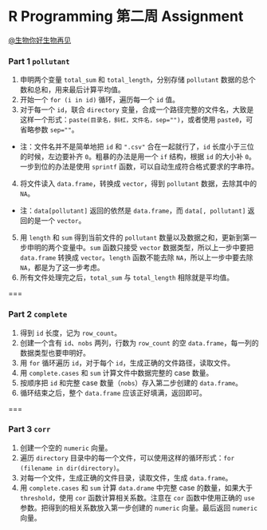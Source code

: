 R Programming 第二周 Assignment
===

[@生物你好生物再见](http://www.weibo.com/biobyelogy)


### Part 1 `pollutant`
1. 申明两个变量 `total_sum` 和 `total_length`，分别存储 `pollutant` 数据的总个数和总和，用来最后计算平均值。
2. 开始一个 `for (i in id)` 循环，遍历每一个 `id` 值。
3. 对于每一个 `id`，联合 `directory` 变量，合成一个路径完整的文件名，大致是这样一个形式：`paste(目录名，斜杠，文件名，sep="")`，或者使用 `paste0`，可省略参数 `sep=""`。
  - 注：文件名并不是简单地把 `id` 和 `".csv"` 合在一起就行了，`id` 长度小于三位的时候，左边要补齐 `0`。粗暴的办法是用一个 `if` 结构，根据 `id` 的大小补 `0`。一步到位的办法是使用 `sprintf` 函数，可以自动生成符合格式要求的字串符。
4. 将文件读入 `data.frame`，转换成 `vector`，得到 `pollutant` 数据，去除其中的 `NA`。
 - 注：`data[pollutant]` 返回的依然是 `data.frame`，而 `data[, pollutant]` 返回的是一个 `vector`。
5. 用 `length` 和 `sum` 得到当前文件的 `pollutant` 数量以及数据之和，更新到第一步申明的两个变量中。`sum` 函数只接受 `vector` 数据类型，所以上一步中要把 `data.frame` 转换成 `vector`。`length` 函数不能去除 `NA`，所以上一步中要去除 `NA`，都是为了这一步考虑。
7. 所有文件处理完之后，`total_sum` 与 `total_length` 相除就是平均值。

===

### Part 2 `complete`
1. 得到 `id` 长度，记为 `row_count`。
2. 创建一个含有 `id`、`nobs` 两列，行数为 `row_count` 的空 `data.frame`，每一列的数据类型也要申明好。
3. 用 `for` 循环遍历 `id`，对于每个 `id`，生成正确的文件路径，读取文件。
5. 用 `complete.cases` 和 `sum` 计算文件中数据完整的 case 数量。
6. 按顺序把 `id` 和完整 case 数量（`nobs`）存入第二步创建的 `data.frame`。
7. 循环结束之后，整个 `data.frame` 应该正好填满，返回即可。

===

### Part 3 `corr`
1. 创建一个空的 `numeric` 向量。
2. 遍历 `directory` 目录中的每一个文件，可以使用这样的循环形式：`for (filename in dir(directory)`。
3. 对每一个文件，生成正确的文件目录，读取文件，生成 `data.frame`。
4. 用 `complete.cases` 和 `sum` 计算 `data.drame` 中完整 case 的数量，如果大于 `threshold`，使用 `cor` 函数计算相关系数。注意在 `cor` 函数中使用正确的 `use` 参数。把得到的相关系数放入第一步创建的 `numeric` 向量。最后返回 `numeric` 向量。



